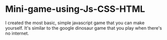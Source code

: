 # Mini-game-using-Js-CSS-HTML

I created the most basic, simple javascript game that you can make yourself. It's similar to the google dinosaur game that you play when there's no internet.
